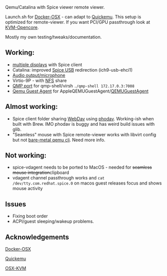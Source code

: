 Qemu/Catalina with Spice viewer remote viewer. 

Launch.sh for [Docker-OSX](https://github.com/sickcodes/Docker-OSX) - can adapt to [Quickemu](https://github.com/wimpysworld/quickemu). This setup is optimized for remote-viewer. If you want PCI/GPU passthrough look at [KVM-Opencore](https://github.com/thenickdude/KVM-Opencore). 

Mostly my own testing/tweaks/documentation.

## Working: 

- [multiple displays](https://github.com/jpmorrison/OSX-Qemu/issues/2) with Spice client
- Catalina: improved [Spice USB](https://github.com/jpmorrison/OSX-Qemu/issues/5#issue-1035464801) redirection (ich9-usb-ehci1)
- [Audio output/microphone](https://github.com/jpmorrison/OSX-Qemu/issues/4#issue-1035457873)
- Virtio-9P - with [NFS](https://github.com/jpmorrison/OSX-Qemu/issues/8#issue-1037696046) share
- [QMP port](https://github.com/jpmorrison/OSX-Qemu/issues/3#issue-1035396452) for qmp-shell/virsh  `./qmp-shell 172.17.0.3:7008`
- [Qemu Guest Agent](https://github.com/jpmorrison/OSX-Qemu/issues/6#issue-1035504816) for AppleQEMUGuestAgent/[QEMUGuestAgent](https://wiki.qemu.org/Features/GuestAgent)

## Almost working:

- Spice client folder sharing [WebDav](https://github.com/jpmorrison/OSX-Qemu/issues/7#issue-1035603758) using [phodav](https://gitlab.gnome.org/jpmorrison/phodav). Working-ish when built with Brew. IMO phodav is buggy and has weird build issues with glib.
- "Seamless" mouse with Spice remote-viewer works with libvirt config but not [bare-metal qemu cli](https://github.com/jpmorrison/OSX-Qemu/issues/9#issue-1051342057). Need more info. 

## Not working:

- spice-vdagent needs to be ported to MacOS - needed for ~~seamless mouse integration~~clipboard
- vdagent channel passthrough works and `cat /dev/tty.com.redhat.spice.0` on macos guest releases focus and shows mouse activity

## Issues

- Fixing boot order
- ACPI/guest sleeping/wakeup problems. 

## Acknowledgements

 [Docker-OSX](https://github.com/sickcodes/Docker-OSX) 
 
 [Quickemu](https://github.com/wimpysworld/quickemu)
 
 [OSX-KVM](https://github.com/kholia/OSX-KVM)
 
 
